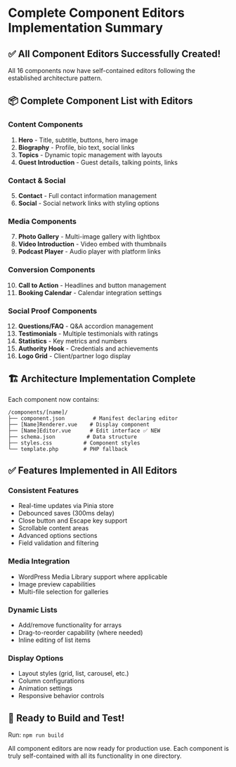 # Complete Component Editors Implementation Summary

## ✅ All Component Editors Successfully Created!

All 16 components now have self-contained editors following the established architecture pattern.

## 📦 Complete Component List with Editors

### Content Components
1. **Hero** - Title, subtitle, buttons, hero image
2. **Biography** - Profile, bio text, social links
3. **Topics** - Dynamic topic management with layouts
4. **Guest Introduction** - Guest details, talking points, links

### Contact & Social
5. **Contact** - Full contact information management
6. **Social** - Social network links with styling options

### Media Components
7. **Photo Gallery** - Multi-image gallery with lightbox
8. **Video Introduction** - Video embed with thumbnails
9. **Podcast Player** - Audio player with platform links

### Conversion Components  
10. **Call to Action** - Headlines and button management
11. **Booking Calendar** - Calendar integration settings

### Social Proof Components
12. **Questions/FAQ** - Q&A accordion management
13. **Testimonials** - Multiple testimonials with ratings
14. **Statistics** - Key metrics and numbers
15. **Authority Hook** - Credentials and achievements
16. **Logo Grid** - Client/partner logo display

## 🏗️ Architecture Implementation Complete

Each component now contains:
```
/components/[name]/
├── component.json         # Manifest declaring editor
├── [Name]Renderer.vue    # Display component
├── [Name]Editor.vue      # Edit interface ✅ NEW
├── schema.json          # Data structure
├── styles.css          # Component styles
└── template.php        # PHP fallback
```

## ✅ Features Implemented in All Editors

### Consistent Features
- Real-time updates via Pinia store
- Debounced saves (300ms delay)
- Close button and Escape key support
- Scrollable content areas
- Advanced options sections
- Field validation and filtering

### Media Integration
- WordPress Media Library support where applicable
- Image preview capabilities
- Multi-file selection for galleries

### Dynamic Lists
- Add/remove functionality for arrays
- Drag-to-reorder capability (where needed)
- Inline editing of list items

### Display Options
- Layout styles (grid, list, carousel, etc.)
- Column configurations
- Animation settings
- Responsive behavior controls

## 🚀 Ready to Build and Test!

Run: `npm run build`

All component editors are now ready for production use. Each component is truly self-contained with all its functionality in one directory.
